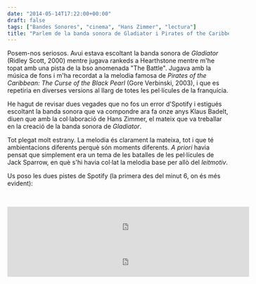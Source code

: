 ```yaml
---
date: "2014-05-14T17:22:00+00:00"
draft: false
tags: ["Bandes Sonores", "cinema", "Hans Zimmer", "lectura"]
title: "Parlem de la banda sonora de Gladiator i Pirates of the Caribbean"
---
```

Posem-nos seriosos. Avui estava escoltant la banda sonora de *Gladiator* (Ridley Scott, 2000) mentre jugava rankeds a Hearthstone mentre m'he topat amb una pista de la bso anomenada "The Battle". Jugava amb la música de fons i m'ha recordat a la melodia famosa de *Pirates of the Caribbean: The Curse of the Black Pearl* (Gore Verbinski, 2003), i que es repetiria en diverses versions al llarg de totes les pel·lícules de la franquícia. 

He hagut de revisar dues vegades que no fos un error d'Spotify i estigués escoltant la banda sonora que va compondre ara fa onze anys Klaus Badelt, diuen que amb la col·laboració de Hans Zimmer, el mateix que va treballar en la creació de la banda sonora de *Gladiator*.

Tot plegat molt estrany. La melodia és clarament la mateixa, tot i que té ambientacions diferents perquè són moments diferents. *A priori* havia pensat que simplement era un tema de les batalles de les pel·lícules de Jack Sparrow, en què s'hi havia col·lat la melodia base per allò del *leitmotiv*. 

Us poso les dues pistes de Spotify (la primera des del minut 6, on és més evident):

<p>&nbsp;</p>

<iframe src="https://embed.spotify.com/?uri=spotify:track:4eLFVhfLeNBpDeXkuDmmA5" width="550" height="80" frameborder="0" allowtransparency="true"></iframe>

<iframe src="https://embed.spotify.com/?uri=spotify:track:4AD2dterIUjNt1LFNI9Bvi" width="550" height="80" frameborder="0" allowtransparency="true"></iframe>